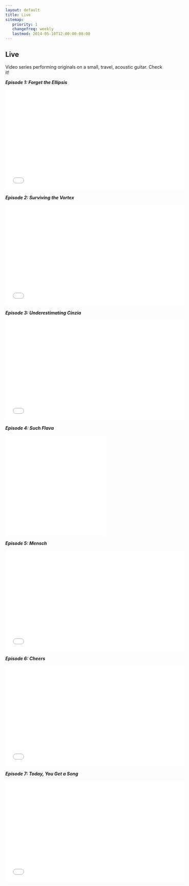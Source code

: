 ```yaml
---
layout: default
title: Live
sitemap:
   priority: 1
   changefreq: weekly
   lastmod: 2014-05-10T12:00:00-08:00
---
```


Live
----

Video series performing originals on a small, travel, acoustic guitar. Check it!

***Episode 1: Forget the Ellipsis***
<iframe width="560" height="315" src="//www.youtube.com/embed/RTLurgbPDDE" frameborder="0" allowfullscreen></iframe>

***Episode 2: Surviving the Vortex*** 
<iframe width="560" height="315" src="//www.youtube.com/embed/vL8Ix8u7CPo" frameborder="0" allowfullscreen></iframe>

***Episode 3: Underestimating Cinzia***
<iframe width="560" height="315" src="//www.youtube.com/embed/abEtkt2E9PA" frameborder="0" allowfullscreen></iframe>

***Episode 4: Such Flava*** 
<iframe width="315" height="315" src="//www.youtube.com/embed/bvldsk7Kboo" frameborder="0" allowfullscreen></iframe>

***Episode 5: Mensch*** 
<iframe width="560" height="315" src="//www.youtube.com/embed/wBG-xmfy3rA" frameborder="0" allowfullscreen></iframe>

***Episode 6: Cheers*** 
<iframe width="560" height="315" src="//www.youtube.com/embed/kjnhnumURQw" frameborder="0" allowfullscreen></iframe>

***Episode 7: Today, You Get a Song*** 
<iframe width="560" height="315" src="//www.youtube.com/embed/KUCmFC2CqSU" frameborder="0" allowfullscreen></iframe>
